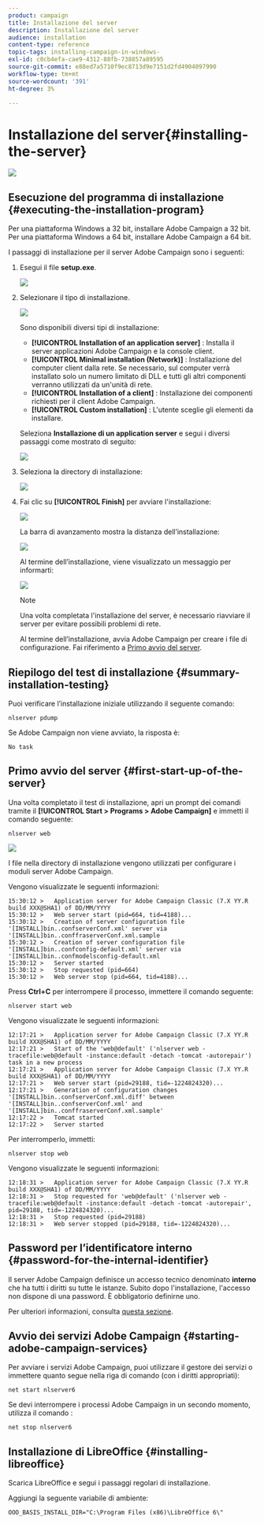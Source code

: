 ```yaml
---
product: campaign
title: Installazione del server
description: Installazione del server
audience: installation
content-type: reference
topic-tags: installing-campaign-in-windows-
exl-id: c0cb4efa-cae9-4312-88fb-738857a89595
source-git-commit: e88ed7a5710f9ec8713d9e7151d2fd4904097990
workflow-type: tm+mt
source-wordcount: '391'
ht-degree: 3%

---
```


# Installazione del server{#installing-the-server}

![](../../assets/v7-only.svg)

## Esecuzione del programma di installazione {#executing-the-installation-program}

Per una piattaforma Windows a 32 bit, installare Adobe Campaign a 32 bit. Per una piattaforma Windows a 64 bit, installare Adobe Campaign a 64 bit.

I passaggi di installazione per il server Adobe Campaign sono i seguenti:

1. Esegui il file **setup.exe**.

   ![](assets/s_ncs_install_installer_01.png)

1. Selezionare il tipo di installazione.

   ![](assets/s_ncs_install_installer_01a.png)

   Sono disponibili diversi tipi di installazione:

   * **[!UICONTROL Installation of an application server]** : Installa il server applicazioni Adobe Campaign e la console client.
   * **[!UICONTROL Minimal installation (Network)]** : Installazione del computer client dalla rete. Se necessario, sul computer verrà installato solo un numero limitato di DLL e tutti gli altri componenti verranno utilizzati da un&#39;unità di rete.
   * **[!UICONTROL Installation of a client]** : Installazione dei componenti richiesti per il client Adobe Campaign.
   * **[!UICONTROL Custom installation]** : L&#39;utente sceglie gli elementi da installare.

   Seleziona **Installazione di un application server** e segui i diversi passaggi come mostrato di seguito:

   ![](assets/s_ncs_install_installer_02.png)

1. Seleziona la directory di installazione:

   ![](assets/s_ncs_install_installer_03.png)

1. Fai clic su **[!UICONTROL Finish]** per avviare l&#39;installazione:

   ![](assets/s_ncs_install_installer_04.png)

   La barra di avanzamento mostra la distanza dell’installazione:

   ![](assets/s_ncs_install_installer_05.png)

   Al termine dell’installazione, viene visualizzato un messaggio per informarti:

   ![](assets/s_ncs_install_installer_06.png)

   >[!NOTE]
   >
   >Una volta completata l&#39;installazione del server, è necessario riavviare il server per evitare possibili problemi di rete.

   Al termine dell’installazione, avvia Adobe Campaign per creare i file di configurazione. Fai riferimento a [Primo avvio del server](#first-start-up-of-the-server).

## Riepilogo del test di installazione {#summary-installation-testing}

Puoi verificare l’installazione iniziale utilizzando il seguente comando:

```
nlserver pdump
```

Se Adobe Campaign non viene avviato, la risposta è:

```
No task
```

## Primo avvio del server {#first-start-up-of-the-server}

Una volta completato il test di installazione, apri un prompt dei comandi tramite il **[!UICONTROL Start > Programs > Adobe Campaign]** e immetti il comando seguente:

```
nlserver web
```

![](assets/s_ncs_install_cmd_nlserverweb.png)

I file nella directory di installazione vengono utilizzati per configurare i moduli server Adobe Campaign.

Vengono visualizzate le seguenti informazioni:

```
15:30:12 >   Application server for Adobe Campaign Classic (7.X YY.R build XXX@SHA1) of DD/MM/YYYY
15:30:12 >   Web server start (pid=664, tid=4188)...
15:30:12 >   Creation of server configuration file '[INSTALL]bin..confserverConf.xml' server via '[INSTALL]bin..conffraserverConf.xml.sample
15:30:12 >   Creation of server configuration file '[INSTALL]bin..confconfig-default.xml' server via '[INSTALL]bin..confmodelsconfig-default.xml
15:30:12 >   Server started
15:30:12 >   Stop requested (pid=664)
15:30:12 >   Web server stop (pid=664, tid=4188)...
```

Press **Ctrl+C** per interrompere il processo, immettere il comando seguente:

```
nlserver start web
```

Vengono visualizzate le seguenti informazioni:

```
12:17:21 >   Application server for Adobe Campaign Classic (7.X YY.R build XXX@SHA1) of DD/MM/YYYY
12:17:21 >   Start of the 'web@default' ('nlserver web -tracefile:web@default -instance:default -detach -tomcat -autorepair') task in a new process 
12:17:21 >   Application server for Adobe Campaign Classic (7.X YY.R build XXX@SHA1) of DD/MM/YYYY
12:17:21 >   Web server start (pid=29188, tid=-1224824320)...
12:17:21 >   Generation of configuration changes '[INSTALL]bin..confserverConf.xml.diff' between '[INSTALL]bin..confserverConf.xml' and '[INSTALL]bin..conffraserverConf.xml.sample'
12:17:22 >   Tomcat started
12:17:22 >   Server started
```

Per interromperlo, immetti:

```
nlserver stop web
```

Vengono visualizzate le seguenti informazioni:

```
12:18:31 >   Application server for Adobe Campaign Classic (7.X YY.R build XXX@SHA1) of DD/MM/YYYY
12:18:31 >   Stop requested for 'web@default' ('nlserver web -tracefile:web@default -instance:default -detach -tomcat -autorepair', pid=29188, tid=-1224824320)...
12:18:31 >   Stop requested (pid=29188)
12:18:31 >   Web server stopped (pid=29188, tid=-1224824320)...
```

## Password per l’identificatore interno {#password-for-the-internal-identifier}

Il server Adobe Campaign definisce un accesso tecnico denominato **interno** che ha tutti i diritti su tutte le istanze. Subito dopo l&#39;installazione, l&#39;accesso non dispone di una password. È obbligatorio definirne uno.

Per ulteriori informazioni, consulta [questa sezione](../../installation/using/configuring-campaign-server.md#internal-identifier).

## Avvio dei servizi Adobe Campaign {#starting-adobe-campaign-services}

Per avviare i servizi Adobe Campaign, puoi utilizzare il gestore dei servizi o immettere quanto segue nella riga di comando (con i diritti appropriati):

```
net start nlserver6
```

Se devi interrompere i processi Adobe Campaign in un secondo momento, utilizza il comando :

```
net stop nlserver6
```

## Installazione di LibreOffice {#installing-libreoffice}

Scarica LibreOffice e segui i passaggi regolari di installazione.

Aggiungi la seguente variabile di ambiente:

```
OOO_BASIS_INSTALL_DIR="C:\Program Files (x86)\LibreOffice 6\"
```
